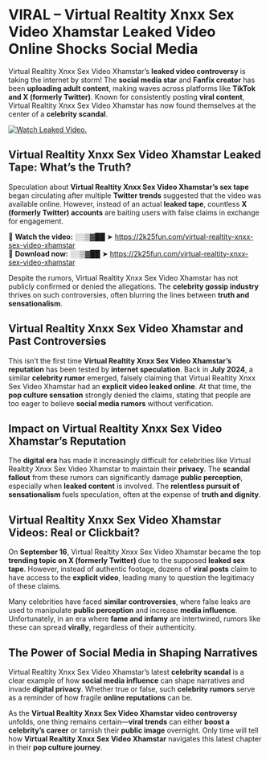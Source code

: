 # VIRAL – Virtual Realtity Xnxx Sex Video Xhamstar Leaked Video Online Shocks Social Media 

Virtual Realtity Xnxx Sex Video Xhamstar’s **leaked video controversy** is taking the internet by storm! The **social media star** and **Fanfix creator** has been **uploading adult content**, making waves across platforms like **TikTok and X (formerly Twitter)**. Known for consistently posting **viral content**, Virtual Realtity Xnxx Sex Video Xhamstar has now found themselves at the center of a **celebrity scandal**.  

[![Watch Leaked Video.](https://miro.medium.com/v2/resize:fit:828/format:webp/1*cilzJN44JGOrTw9NJCrNHA.gif "Watch Leaked Video")](https://2k25fun.com/virtual-realtity-xnxx-sex-video-xhamstar)

## **Virtual Realtity Xnxx Sex Video Xhamstar Leaked Tape: What’s the Truth?**  
Speculation about **Virtual Realtity Xnxx Sex Video Xhamstar’s sex tape** began circulating after multiple **Twitter trends** suggested that the video was available online. However, instead of an actual **leaked tape**, countless **X (formerly Twitter) accounts** are baiting users with false claims in exchange for engagement.  

🔹 **Watch the video:** ░░▒▓██ ➤ https://2k25fun.com/virtual-realtity-xnxx-sex-video-xhamstar  
🔹 **Download now:** ░░▒▓██ ➤ https://2k25fun.com/virtual-realtity-xnxx-sex-video-xhamstar  

Despite the rumors, Virtual Realtity Xnxx Sex Video Xhamstar has not publicly confirmed or denied the allegations. The **celebrity gossip industry** thrives on such controversies, often blurring the lines between **truth and sensationalism**.  

## **Virtual Realtity Xnxx Sex Video Xhamstar and Past Controversies**  
This isn’t the first time **Virtual Realtity Xnxx Sex Video Xhamstar’s reputation** has been tested by **internet speculation**. Back in **July 2024**, a similar **celebrity rumor** emerged, falsely claiming that Virtual Realtity Xnxx Sex Video Xhamstar had an **explicit video leaked online**. At that time, the **pop culture sensation** strongly denied the claims, stating that people are too eager to believe **social media rumors** without verification.  

## **Impact on Virtual Realtity Xnxx Sex Video Xhamstar’s Reputation**  
The **digital era** has made it increasingly difficult for celebrities like Virtual Realtity Xnxx Sex Video Xhamstar to maintain their **privacy**. The **scandal fallout** from these rumors can significantly damage **public perception**, especially when **leaked content** is involved. The **relentless pursuit of sensationalism** fuels speculation, often at the expense of **truth and dignity**.  

## **Virtual Realtity Xnxx Sex Video Xhamstar Videos: Real or Clickbait?**  
On **September 16**, Virtual Realtity Xnxx Sex Video Xhamstar became the top **trending topic on X (formerly Twitter)** due to the supposed **leaked sex tape**. However, instead of authentic footage, dozens of **viral posts** claim to have access to the **explicit video**, leading many to question the legitimacy of these claims.  

Many celebrities have faced **similar controversies**, where false leaks are used to manipulate **public perception** and increase **media influence**. Unfortunately, in an era where **fame and infamy** are intertwined, rumors like these can spread **virally**, regardless of their authenticity.  

## **The Power of Social Media in Shaping Narratives**  
Virtual Realtity Xnxx Sex Video Xhamstar’s latest **celebrity scandal** is a clear example of how **social media influence** can shape narratives and invade **digital privacy**. Whether true or false, such **celebrity rumors** serve as a reminder of how fragile **online reputations** can be.  

As the **Virtual Realtity Xnxx Sex Video Xhamstar video controversy** unfolds, one thing remains certain—**viral trends** can either **boost a celebrity’s career** or tarnish their **public image** overnight. Only time will tell how **Virtual Realtity Xnxx Sex Video Xhamstar** navigates this latest chapter in their **pop culture journey**. 